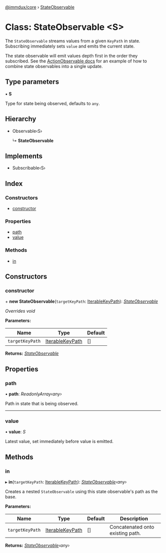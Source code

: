 [@immdux/core](../README.md) › [StateObservable](stateobservable.md)

# Class: StateObservable <**S**>

The `StateObservable` streams values from a given `KeyPath` in state.
Subscribing immediately sets `value` and emits the current state.

The state observable will emit values depth first in the order they
subscribed. See the [ActionObservable docs](actionobservable.md) for an
example of how to combine state observables into a single update.

## Type parameters

▪ **S**

Type for state being observed, defaults to `any`.

## Hierarchy

* Observable‹S›

  ↳ **StateObservable**

## Implements

* Subscribable‹S›

## Index

### Constructors

* [constructor](stateobservable.md#constructor)

### Properties

* [path](stateobservable.md#path)
* [value](stateobservable.md#value)

### Methods

* [in](stateobservable.md#in)

## Constructors

###  constructor

\+ **new StateObservable**(`targetKeyPath`: [IterableKeyPath](../README.md#iterablekeypath)): *[StateObservable](stateobservable.md)*

*Overrides void*

**Parameters:**

Name | Type | Default |
------ | ------ | ------ |
`targetKeyPath` | [IterableKeyPath](../README.md#iterablekeypath) |  [] |

**Returns:** *[StateObservable](stateobservable.md)*

## Properties

###  path

• **path**: *ReadonlyArray‹any›*

Path in state that is being observed.

___

###  value

• **value**: *S*

Latest value, set immediately before value is emitted.

## Methods

###  in

▸ **in**(`targetKeyPath`: [IterableKeyPath](../README.md#iterablekeypath)): *[StateObservable](stateobservable.md)‹any›*

Creates a nested `StateObservable` using this state observable's
path as the base.

**Parameters:**

Name | Type | Default | Description |
------ | ------ | ------ | ------ |
`targetKeyPath` | [IterableKeyPath](../README.md#iterablekeypath) |  [] |  Concatenated onto existing path.  |

**Returns:** *[StateObservable](stateobservable.md)‹any›*
